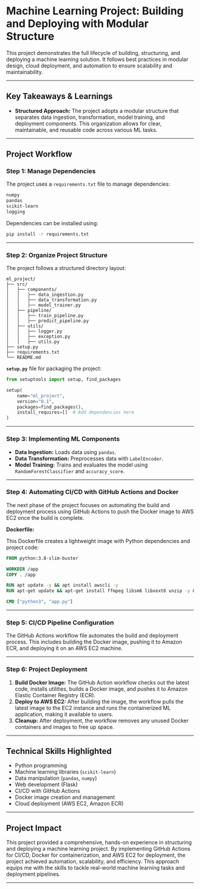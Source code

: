 # Machine Learning Project: Building and Deploying with Modular Structure

This project demonstrates the full lifecycle of building, structuring, and deploying a machine learning solution. It follows best practices in modular design, cloud deployment, and automation to ensure scalability and maintainability.

---
## Key Takeaways & Learnings

- **Structured Approach:** The project adopts a modular structure that separates data ingestion, transformation, model training, and deployment components. This organization allows for clear, maintainable, and reusable code across various ML tasks.
---
## Project Workflow
### Step 1: Manage Dependencies

The project uses a `requirements.txt` file to manage dependencies:
```bash
numpy
pandas
scikit-learn
logging
```
Dependencies can be installed using:

```bash
pip install -r requirements.txt
```
---

### Step 2: Organize Project Structure

The project follows a structured directory layout:

```
ml_project/
├── src/
│   ├── components/
│   │   ├── data_ingestion.py
│   │   ├── data_transformation.py
│   │   ├── model_trainer.py
│   ├── pipeline/
│   │   ├── train_pipeline.py
│   │   ├── predict_pipeline.py
│   ├── utils/
│   │   ├── logger.py
│   │   ├── exception.py
│   │   ├── utils.py
├── setup.py
├── requirements.txt
└── README.md
```

**`setup.py`** file for packaging the project:

```python
from setuptools import setup, find_packages

setup(
    name="ml_project",
    version="0.1",
    packages=find_packages(),
    install_requires=[]  # Add dependencies here
)
```

---

### Step 3: Implementing ML Components

- **Data Ingestion:** Loads data using `pandas`.
- **Data Transformation:** Preprocesses data with `LabelEncoder`.
- **Model Training:** Trains and evaluates the model using `RandomForestClassifier` and `accuracy_score`.

---

### Step 4: Automating CI/CD with GitHub Actions and Docker

The next phase of the project focuses on automating the build and deployment process using GitHub Actions to push the Docker image to AWS EC2 once the build is complete.

**Dockerfile:**

This Dockerfile creates a lightweight image with Python dependencies and project code:

```Dockerfile
FROM python:3.8-slim-buster

WORKDIR /app
COPY . /app

RUN apt update -y && apt install awscli -y
RUN apt-get update && apt-get install ffmpeg libsm6 libxext6 unzip -y && pip install -r requirements.txt

CMD ["python3", "app.py"]
```

---

### Step 5: CI/CD Pipeline Configuration

The GitHub Actions workflow file automates the build and deployment process. This includes building the Docker image, pushing it to Amazon ECR, and deploying it on an AWS EC2 machine.


---

### Step 6: Project Deployment

1. **Build Docker Image:** The GitHub Action workflow checks out the latest code, installs utilities, builds a Docker image, and pushes it to Amazon Elastic Container Registry (ECR).
2. **Deploy to AWS EC2:** After building the image, the workflow pulls the latest image to the EC2 instance and runs the containerized ML application, making it available to users.
3. **Cleanup:** After deployment, the workflow removes any unused Docker containers and images to free up space.

---

## Technical Skills Highlighted

- Python programming
- Machine learning libraries (`scikit-learn`)
- Data manipulation (`pandas`, `numpy`)
- Web development (Flask)
- CI/CD with GitHub Actions
- Docker image creation and management
- Cloud deployment (AWS EC2, Amazon ECR)

---

## Project Impact

This project provided a comprehensive, hands-on experience in structuring and deploying a machine learning project. By implementing GitHub Actions for CI/CD, Docker for containerization, and AWS EC2 for deployment, the project achieved automation, scalability, and efficiency. This approach equips me with the skills to tackle real-world machine learning tasks and deployment pipelines.

--- 
